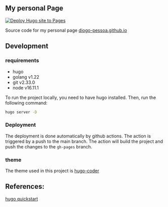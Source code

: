 My personal Page
----

[![Deploy Hugo site to Pages](https://github.com/diogo-pessoa/diogo-pessoa.github.io/actions/workflows/hugo.yml/badge.svg)](https://github.com/diogo-pessoa/diogo-pessoa.github.io/actions/workflows/hugo.yml)

Source code for my personal page [diogo-pessoa.github.io](https://diogo-pessoa.github.io/)


## Development

### requirements

- hugo
- golang v1.22
- git v2.33.0
- node v16.11.1

To run the project locally, you need to have hugo installed. Then, run the following command:

```bash
hugo server -D
```

### Deployment

The deployment is done automatically by github actions. The action is triggered by a push to the main branch. The action will build the project and push the changes to the `gh-pages` branch.

### theme

The theme used in this project is [hugo-coder](https://github.com/luizdepra/hugo-coder.git)

## References:

[hugo quickstart](https://gohugo.io/getting-started/quick-start/)
